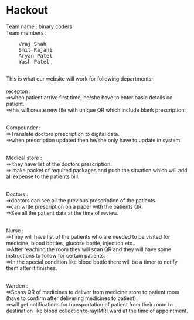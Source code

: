 # Hackout
Team name : binary coders<br>
Team members :
<pre>
    Vraj Shah
    Smit Rajani
    Aryan Patel
    Yash Patel
    </pre>

This is what our website will work for following departments: <br /><br />
recepton : <br />
    =>when patient arrive first time, he/she have to enter basic details od patient. <br />
    =>this will create new file with unique QR which include blank prescription. <br /><br />

Compounder : <br />
    =>Translate doctors prescription to digital data. <br />
    =>when prescription updated then he/she only have to update in system. <br /><br />

Medical store : <br />
    => they have list of the doctors prescription. <br />
    => make packet of required packages and push the situation which will add all expense to the patients bill.  <br /><br />
    
Doctors :<br />
=>doctors can see all the previous prescription of the patients. <br />
=>can write prescription on a paper with the patients QR.<br />
=>See all the patient data at the time of review.<br /><br />

Nurse :<br />
=>They will have list of the patients who are needed to be visited for medicine, blood bottles, glucose bottle, injection etc..<br />
=>After reaching the room they will scan QR and they will have some instructions to follow for certain patients.<br />
=>In the special condition like blood bottle there will be a timer to notify them after it finishes.<br /><br />

Warden :<br />
=>Scans QR of medicines to deliver from medicine store to patient room (have to confirm after delivering medicines to patient).<br />
=>will get notifications for transportation of patient from their room to destination like blood collection/x-ray/MRI ward at the time of appointment. <br />
